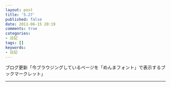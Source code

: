 ```yaml
---
layout: post
title: '5.27'
published: false
date: 2011-06-15 20:19
comments: true
categories:
- 日記
tags: []
keywords:
- 日記
---
```

ブログ更新「今ブラウジングしているページを「めんまフォント」で表示するブックマークレット」

---


